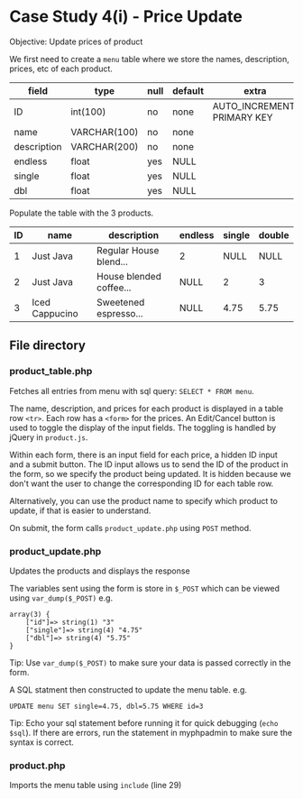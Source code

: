 # Case Study 4(i) - Price Update

Objective: Update prices of product

We first need to create a `menu` table where we store the names, description, prices, etc of each product.


| field         | type          | null  | default   | extra |
|---------------|---------------|-------|-----------|-------|
| ID            | int(100)      | no    | none      |  AUTO_INCREMENT, PRIMARY KEY |
| name          | VARCHAR(100)  | no    | none      |       |
| description   | VARCHAR(200)  | no    | none      |       |
| endless       | float         | yes   | NULL      |       |
| single        | float         | yes   | NULL      |       |
| dbl           | float         | yes   | NULL      |       |

Populate the table with the 3 products.

| ID | name          | description              | endless | single | double |
|----|---------------|--------------------------|---------|--------|--------|
| 1  | Just Java     | Regular House blend...   | 2       | NULL   | NULL   |
| 2  | Just Java     | House blended coffee...  | NULL    | 2      | 3      |
| 3  | Iced Cappucino| Sweetened espresso...    | NULL    | 4.75   | 5.75   |


## File directory

### product_table.php
Fetches all entries from menu with sql query: `SELECT * FROM menu`.

The name, description, and prices for each product is displayed in a table row `<tr>`. Each row has a `<form>` for the prices. An Edit/Cancel button is used to toggle the display of the input fields. The toggling is handled by jQuery in `product.js`.

Within each form, there is an input field for each price, a hidden ID input and a submit button. The ID input allows us to send the ID of the product in the form, so we specify the product being updated. It is hidden because we don't want the user to change the corresponding ID for each table row.

Alternatively, you can use the product name to specify which product to update, if that is easier to understand.

On submit, the form calls `product_update.php` using `POST` method.

### product_update.php
Updates the products and displays the response

The variables sent using the form is store in `$_POST` which can be viewed using `var_dump($_POST)` e.g. 
```
array(3) {
    ["id"]=> string(1) "3"
    ["single"]=> string(4) "4.75"
    ["dbl"]=> string(4) "5.75"
}
```
Tip: Use `var_dump($_POST)` to make sure your data is passed correctly in the form.

A SQL statment then constructed to update the menu table. e.g.
```
UPDATE menu SET single=4.75, dbl=5.75 WHERE id=3
```
Tip: Echo your sql statement before running it for quick debugging (`echo $sql`). If there are errors, run the statement in myphpadmin to make sure the syntax is correct.

### product.php
Imports the menu table using `include` (line 29)
